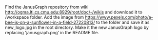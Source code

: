 Find the JanusGraph repository from wiki http://ogma.lti.cs.cmu.edu:8929/root/doc/-/wikis and download it to /workspace folder.
Add the image from https://www.pexels.com/photo/a-bee-is-on-a-sunflower-in-a-field-27220813/ to the folder
and save it as new_logo.jpg in the root directory. Make it the new JanusGraph logo by replacing
'janusgraph.png' in the README file.
